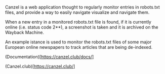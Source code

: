 Canzel is a web application thought to regularly monitor entries in robots.txt files, and provide a way to easily navigate visualize and navigate them.

When a new entry in a monitored robots.txt file is found, if it is currently online (i.e. status code 2**), a screenshot is taken and it is archived on the Wayback Machine.

An example istance is used to monitor the robots.txt files of some major European online newspapers to track articles that are being de-indexed.

(Documentation)[https://canzel.club/docs/]

(Canzel.club)[https://canzel.club/]
